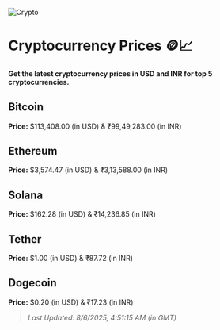 
![Crypto](https://www.techguide.com.au/wp-content/uploads/2020/11/crypto3.jpeg)

# Cryptocurrency Prices 🪙📈

#### Get the latest cryptocurrency prices in USD and INR for top 5 cryptocurrencies.

## Bitcoin

**Price:** $113,408.00 (in USD) & ₹99,49,283.00 (in INR)

## Ethereum

**Price:** $3,574.47 (in USD) & ₹3,13,588.00 (in INR)

## Solana

**Price:** $162.28 (in USD) & ₹14,236.85 (in INR)

## Tether

**Price:** $1.00 (in USD) & ₹87.72 (in INR)

## Dogecoin

**Price:** $0.20 (in USD) & ₹17.23 (in INR)

> _Last Updated: 8/6/2025, 4:51:15 AM (in GMT)_
